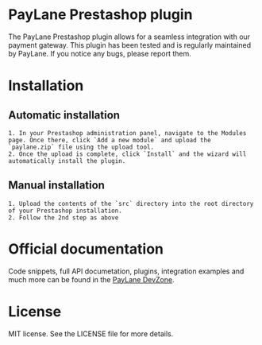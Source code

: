 # PayLane Prestashop plugin

The PayLane Prestashop plugin allows for a seamless integration with our payment gateway. This plugin has been tested and is regularly maintained by PayLane. If you notice any bugs, please report them.

# Installation

## Automatic installation

	1. In your Prestashop administration panel, navigate to the Modules page. Once there, click `Add a new module` and upload the `paylane.zip` file using the upload tool.
	2. Once the upload is complete, click `Install` and the wizard will automatically install the plugin.

## Manual installation
	
	1. Upload the contents of the `src` directory into the root directory of your Prestashop installation. 
	2. Follow the 2nd step as above

# Official documentation 

Code snippets, full API documetation, plugins, integration examples and much more can be found in the [PayLane DevZone](http://devzone.paylane.com/).

# License

MIT license. See the LICENSE file for more details.

